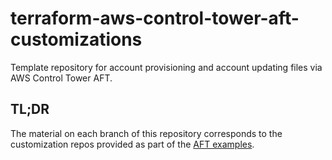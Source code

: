 # terraform-aws-control-tower-aft-customizations

Template repository for account provisioning and account updating files via AWS Control Tower AFT.

## TL;DR

The material on each branch of this repository corresponds to the customization repos provided as part of the [AFT examples](https://github.com/aws-ia/terraform-aws-control_tower_account_factory/tree/main/sources/aft-customizations-repos).
